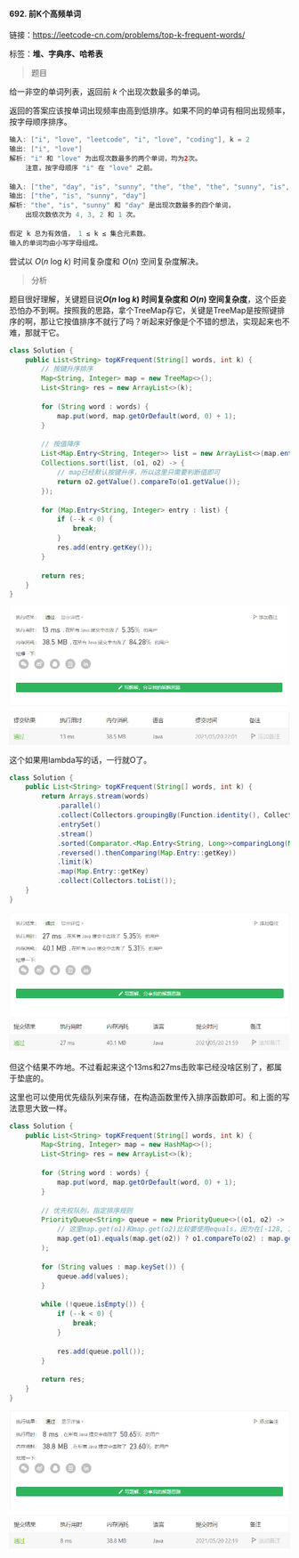 #### 692. 前K个高频单词

链接：https://leetcode-cn.com/problems/top-k-frequent-words/

标签：**堆、字典序、哈希表**

> 题目

给一非空的单词列表，返回前 *k* 个出现次数最多的单词。

返回的答案应该按单词出现频率由高到低排序。如果不同的单词有相同出现频率，按字母顺序排序。

```java
输入: ["i", "love", "leetcode", "i", "love", "coding"], k = 2
输出: ["i", "love"]
解析: "i" 和 "love" 为出现次数最多的两个单词，均为2次。
    注意，按字母顺序 "i" 在 "love" 之前。

输入: ["the", "day", "is", "sunny", "the", "the", "the", "sunny", "is", "is"], k = 4
输出: ["the", "is", "sunny", "day"]
解析: "the", "is", "sunny" 和 "day" 是出现次数最多的四个单词，
    出现次数依次为 4, 3, 2 和 1 次。

假定 k 总为有效值， 1 ≤ k ≤ 集合元素数。
输入的单词均由小写字母组成。
```

尝试以 *O*(*n* log *k*) 时间复杂度和 *O*(*n*) 空间复杂度解决。

> 分析

题目很好理解，关键题目说***O*(*n* log *k*) 时间复杂度和 *O*(*n*) 空间复杂度**，这个臣妾恐怕办不到啊。按照我的思路，拿个TreeMap存它，关键是TreeMap是按照键排序的啊，那让它按值排序不就行了吗？听起来好像是个不错的想法，实现起来也不难，那就干它。

```java
class Solution {
    public List<String> topKFrequent(String[] words, int k) {
		// 按键升序排序
		Map<String, Integer> map = new TreeMap<>();
		List<String> res = new ArrayList<>(k);

		for (String word : words) {
			map.put(word, map.getOrDefault(word, 0) + 1);
		}

		// 按值降序
		List<Map.Entry<String, Integer>> list = new ArrayList<>(map.entrySet());
		Collections.sort(list, (o1, o2) -> {
			// map已经默认按键升序，所以这里只需要判断值即可
			return o2.getValue().compareTo(o1.getValue());
		});

		for (Map.Entry<String, Integer> entry : list) {
			if (--k < 0) {
                break;
			}
			res.add(entry.getKey());
		}

		return res;
	}
}
```

![image-20210520220115217](692.前K个高频单词.assets/image-20210520220115217.png)

这个如果用lambda写的话，一行就O了。

```java
class Solution {
    public List<String> topKFrequent(String[] words, int k) {
		return Arrays.stream(words)
            .parallel()
            .collect(Collectors.groupingBy(Function.identity(), Collectors.counting()))
            .entrySet()
            .stream()
            .sorted(Comparator.<Map.Entry<String, Long>>comparingLong(Map.Entry::getValue)
            .reversed().thenComparing(Map.Entry::getKey))
            .limit(k)
            .map(Map.Entry::getKey)
            .collect(Collectors.toList());      
	}
}
```

![image-20210520220040900](692.前K个高频单词.assets/image-20210520220040900.png)

但这个结果不咋地。不过看起来这个13ms和27ms击败率已经没啥区别了，都属于垫底的。

这里也可以使用优先级队列来存储，在构造函数里传入排序函数即可。和上面的写法意思大致一样。

```java
class Solution {
    public List<String> topKFrequent(String[] words, int k) {
		Map<String, Integer> map = new HashMap<>();
		List<String> res = new ArrayList<>(k);

		for (String word : words) {
			map.put(word, map.getOrDefault(word, 0) + 1);
		}

		// 优先权队列，指定排序规则
		PriorityQueue<String> queue = new PriorityQueue<>((o1, o2) -> 
            // 这里map.get(o1)和map.get(o2)比较要使用equals，因为在[-128, 127]之间，==才返回true
            map.get(o1).equals(map.get(o2)) ? o1.compareTo(o2) : map.get(o2) - map.get(o1)
        );
		
        for (String values : map.keySet()) {
            queue.add(values);
        }

		while (!queue.isEmpty()) {
            if (--k < 0) {
                break;
            }

            res.add(queue.poll());
        }

		return res;
	}
}
```

![image-20210520221927313](692.前K个高频单词.assets/image-20210520221927313.png)